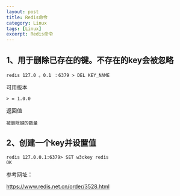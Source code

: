 ```yaml
---
layout: post
title: Redis命令
category: Linux
tags: [Linux]
excerpt: Redis命令
---
```


## 1、用于删除已存在的键。不存在的key会被忽略 ##


    redis 127.0 。0.1 ：6379 > DEL KEY_NAME

可用版本

	> = 1.0.0

返回值

	被删除键的数量

## 2、创建一个key并设置值 ##

	redis 127.0.0.1:6379> SET w3ckey redis
	OK


参考网址：

<https://www.redis.net.cn/order/3528.html>


